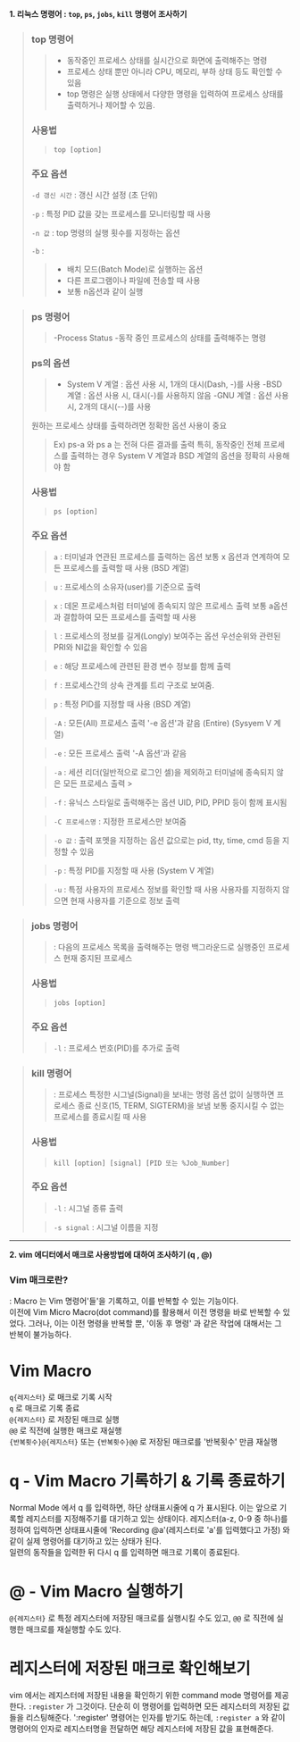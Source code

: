 **1. 리눅스 명령어 : `top`, `ps`, `jobs`, `kill` 명령어 조사하기**


>### top 명령어 
>>- 동작중인 프로세스 상태를 실시간으로 화면에 출력해주는 명령 
>>- 프로세스 상태 뿐만 아니라 CPU, 메모리, 부하 상태 등도 확인할 수 있음 
>>- top 명령은 실행 상태에서 다양한 명령을 입력하여 프로세스 상태를 출력하거나 제어할 수 있음. 
>
>### 사용법 
>
>> `top [option]`
>
>### 주요 옵션 
>`-d 갱신 시간` : 갱신 시간 설정 (초 단위) 
>
>`-p` : 특정 PID 값을 갖는 프로세스를 모니터링할 때 사용 
>
>`-n 값` : top 명령의 실행 횟수를 지정하는 옵션 
>
>`-b` : 
 >>- 배치 모드(Batch Mode)로 실행하는 옵션 
 >>- 다른 프로그램이나 파일에 전송할 때 사용 
 >>- 보통 n옵션과 같이 실행 


>### ps 명령어 
>>-Process Status 
>>-동작 중인 프로세스의 상태를 출력해주는 명령 
>
>### ps의 옵션 
>
>>- System V 계열 
>>: 옵션 사용 시, 1개의 대시(Dash, -)를 사용
>>-BSD 계열 
>>: 옵션 사용 시, 대시(-)를 사용하지 않음 
>>-GNU 계열 
>>: 옵션 사용 시, 2개의 대시(--)를 사용 
>
>원하는 프로세스 상태를 출력하려면 정확한 옵션 사용이 중요 
>>Ex) ps-a 와 ps a 는 전혀 다른 결과를 출력 
>>특히, 동작중인 전체 프로세스를 출력하는 경우 System V 계열과 BSD 계열의 옵션을 정확히 사용해야 함 
>
>### 사용법 
>
>>`ps [option]` 
>
>### 주요 옵션 
>
>>`a` : 터미널과 연관된 프로세스를 출력하는 옵션 
>>보통 x 옵션과 연계하여 모든 프로세스를 출력할 때 사용 
>>(BSD 계열) 
>
>>`u` : 프로세스의 소유자(user)를 기준으로 출력 
>
>>`x` : 데몬 프로세스처럼 터미널에 종속되지 않은 프로세스 출력 
>>보통 a옵션과 결합하여 모든 프로세스를 출력할 때 사용 
>
>>`l` : 프로세스의 정보를 길게(Longly) 보여주는 옵션 
>>우선순위와 관련된 PRI와 NI값을 확인할 수 있음
>
>>`e` : 해당 프로세스에 관련된 환경 변수 정보를 함께 출력 
>
>>`f` : 프로세스간의 상속 관계를 트리 구조로 보여줌. 
>
>>`p` : 특정 PID를 지정할 때 사용 
>>(BSD 계열) 
>
>>`-A` : 모든(All) 프로세스 출력 
>>'-e 옵션'과 같음 (Entire) 
>>(Sysyem V 계열) 
>
>>`-e` : 모든 프로세스 출력 
>>'-A 옵션'과 같음 
>
>>`-a` : 세션 리더(일반적으로 로그인 셀)을 제외하고 터미널에 종속되지 않은 모든 프로세스 출력 >
>
>>`-f` : 유닉스 스타일로 출력해주는 옵션 
>>UID, PID, PPID 등이 함께 표시됨 
>
>>`-C 프로세스명` : 지정한 프로세스만 보여줌 
>
>>`-o 값` : 출력 포멧을 지정하는 옵션 
>>값으로는 pid, tty, time, cmd 등을 지정할 수 있음 
>
>>`-p` : 특정 PID를 지정할 때 사용 
(System V 계열) 
>
>>`-u` : 특정 사용자의 프로세스 정보를 확인할 때 사용 
>>사용자를 지정하지 않으면 현재 사용자를 기준으로 정보 출력 


>### jobs 명령어 
>>: 다음의 프로세스 목록을 출력해주는 명령 
>>  백그라운드로 실행중인 프로세스 
>>  현재 중지된 프로세스 
>
>### 사용법 
>
>> `jobs [option]` 
>
>### 주요 옵션 
>
>>`-l` : 프로세스 번호(PID)를 추가로 출력 


>### kill 명령어 
>>: 프로세스 특정한 시그널(Signal)을 보내는 명령 
>>  옵션 없이 실행하면 프로세스 종료 신호(15, TERM, SIGTERM)을 보냄 
>>  보통 중지시킬 수 없는 프로세스를 종료시킬 때 사용 
>
>### 사용법 
>
>> `kill [option] [signal] [PID 또는 %Job_Number]` 
>
>### 주요 옵션 
>
>>`-l` : 시그널 종류 출력 
>
>>`-s signal` : 시그널 이름을 지정 

---

**2. vim 에디터에서 매크로 사용방법에 대하여 조사하기 (q , @)**

### Vim 매크로란?  
: Macro 는 Vim 명령어'들'을 기록하고, 이를 반복할 수 있는 기능이다.  
 이전에 Vim Micro Macro(dot command)를 활용해서 이전 명령을 바로 반복할 수 있었다.
 그러나, 이는 이전 명령을 반복할 뿐, '이동 후 명령' 과 같은 작업에 대해서는 그 반복이 불가능하다.  

# Vim Macro  
`q{레지스터}` 로 매크로 기록 시작  
`q` 로 매크로 기록 종료  
`@{레지스터}` 로 저장된 매크로 실행  
`@@` 로 직전에 실행한 매크로 재실행  
`{반복횟수}@{레지스터}` 또는 `{반복횟수}@@` 로 저장된 매크로를 '반복횟수' 만큼 재실행  

# q - Vim Macro 기록하기 & 기록 종료하기  
Normal Mode 에서 q 를 입력하면, 하단 상태표시줄에 q 가 표시된다.
이는 앞으로 기록할 레지스터를 지정해주기를 대기하고 있는 상태이다.
레지스터(a-z, 0-9 중 하나)를 정하여 입력하면 상태표시줄에 'Recording @a'(레지스터로 'a'를 입력했다고 가정) 와 같이 실제 명령어를 대기하고 있는 상태가 된다.   
일련의 동작들을 입력한 뒤 다시 q 를 입력하면 매크로 기록이 종료된다.  

# @ - Vim Macro 실행하기  
`@{레지스터}` 로 특정 레지스터에 저장된 매크로를 실행시킬 수도 있고, `@@` 로 직전에 실행한 매크로를 재실행할 수도 있다.  

  
# 레지스터에 저장된 매크로 확인해보기  
vim 에서는 레지스터에 저장된 내용을 확인하기 위한 command mode 명령어를 제공한다.
`:register` 가 그것이다. 단순히 이 명령어를 입력하면 모든 레지스터의 저장된 값들을 리스팅해준다.
':register' 명령어는 인자를 받기도 하는데, `:register a` 와 같이 명령어의 인자로 레지스터명을 전달하면 해당 레지스터에 저장된 값을 표현해준다. 
